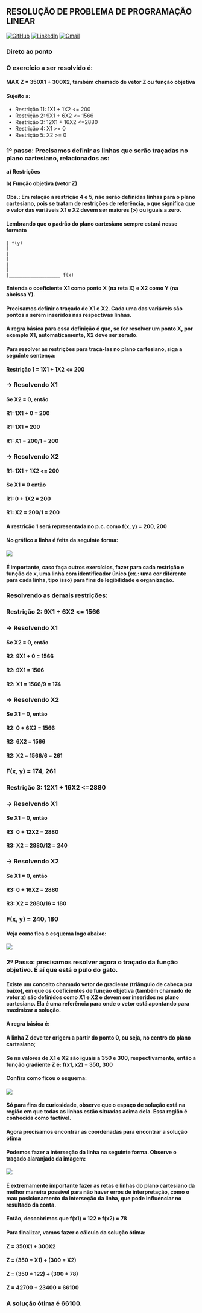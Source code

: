 ## RESOLUÇÃO DE PROBLEMA DE PROGRAMAÇÃO LINEAR

[![GitHub](https://img.shields.io/badge/GitHub-000?style=for-the-badge&logo=github&logoColor=30A3DC)](https://github.com/fanzz293)
[![LinkedIn](https://img.shields.io/badge/LinkedIn-000?style=for-the-badge&logo=LinkedIn&logoColor=30A3DC)](https://www.linkedin.com/in/fabricio-vieira-8bb2b298/)
[![Gmail](https://img.shields.io/badge/Gmail-000?style=for-the-badge&logo=Gmail&logoColor=30)](fanzito293@gmail.com/)

### **Direto ao ponto**

### O exercício a ser resolvido é:  

#### MAX Z = 350X1 + 300X2, também chamado de vetor Z ou função objetiva

#### Sujeito a: 

* Restrição 11: 1X1 + 1X2 <= 200
* Restrição 2: 9X1 + 6X2 <= 1566
* Restrição 3: 12X1 + 16X2 <=2880
* Restrição 4: X1 >= 0
* Restrição 5: X2 >= 0

### 1º passo: Precisamos definir as linhas que serão traçadas no plano cartesiano, relacionados as:

**a) Restrições**

**b) Função objetiva (vetor Z)**

#### Obs.: Em relação a restrição 4 e 5, não serão definidas linhas para o plano cartesiano, pois se tratam de restrições de referência, o que significa que o valor das variáveis X1 e X2 devem ser maiores (>) ou iguais a zero.

#### Lembrando que o padrão do plano cartesiano sempre estará nesse formato

	| f(y)
	|
	|
	|
	|
	|
	|___________________ f(x)

#### Entenda o coeficiente X1 como ponto X (na reta X) e X2 como Y (na abcissa Y).  
#### Precisamos definir o traçado de X1 e X2. Cada uma das variáveis são pontos a serem inseridos nas respectivas linhas. 
#### A regra básica para essa definição é que, se for resolver um ponto X, por exemplo X1, automaticamente, X2 deve ser zerado. 

#### Para resolver as restrições para traçá-las no plano cartesiano, siga a seguinte sentença:

#### Restrição 1 = 1X1 + 1X2 <= 200

### -> Resolvendo X1 
#### Se X2 = 0, então
#### R1: 1X1 + 0 = 200
#### R1: 1X1 = 200
#### R1: X1 = 200/1 = 200

### -> Resolvendo X2
#### R1: 1X1 + 1X2 <= 200 
#### Se X1 = 0 então 
#### R1: 0 + 1X2 = 200
#### R1: X2 = 200/1 = 200

#### A restrição 1 será representada no p.c. como f(x, y) = 200, 200

#### No gráfico a linha é feita da seguinte forma: 

![](https://github.com/fanzz293/resolucaoPPL/blob/main/assets/p1.jpg?raw=true)

#### É importante, caso faça outros exercícios, fazer para cada restrição e função de x, uma linha com identificador único (ex.: uma cor diferente para cada linha, tipo isso) para fins de legibilidade e organização.

### Resolvendo as demais restrições:

### Restrição 2: 9X1 + 6X2 <= 1566

### -> Resolvendo X1 
#### Se X2 = 0, então
#### R2: 9X1 + 0 = 1566
#### R2: 9X1 = 1566
#### R2: X1 = 1566/9 = 174

### -> Resolvendo X2
#### Se X1 = 0, então
#### R2: 0 + 6X2 = 1566
#### R2: 6X2 = 1566
#### R2: X2 = 1566/6 = 261

### F(x, y) = 174, 261

### Restrição 3: 12X1 + 16X2 <=2880

### -> Resolvendo X1 
#### Se X1 = 0, então
#### R3: 0 + 12X2 = 2880 
#### R3: X2 = 2880/12 = 240

### -> Resolvendo X2
#### Se X1 = 0, então
#### R3: 0 + 16X2 = 2880 
#### R3: X2 = 2880/16 = 180

### F(x, y) = 240, 180

#### Veja como fica o esquema logo abaixo: 

![](https://github.com/fanzz293/resolucaoPPL/blob/main/assets/p2.jpg?raw=true)

### 2º Passo: precisamos resolver agora o traçado da função objetivo. É aí que está o pulo do gato.

#### Existe um conceito chamado vetor de gradiente (triângulo de cabeça pra baixo), em que os coeficientes de função objetiva (também chamado de vetor z) são definidos como X1 e X2 e devem ser inseridos no plano cartesiano. Ela é uma referência para onde o vetor está apontando para maximizar a solução.

#### A regra básica é:

#### A linha Z deve ter origem a partir do ponto 0, ou seja, no centro do plano cartesiano;
#### Se ns valores de X1 e X2 são iguais a 350 e 300, respectivamente, então a função gradiente Z é: f(x1, x2) = 350, 300

#### Confira como ficou o esquema:

![](https://github.com/fanzz293/resolucaoPPL/blob/main/assets/p3.jpg?raw=true)

#### Só para fins de curiosidade, observe que o espaço de solução está na região em que todas as linhas estão situadas acima dela. Essa região é conhecida como factível. 
#### Agora precisamos encontrar as coordenadas para encontrar a solução ótima

#### Podemos fazer a interseção da linha na seguinte forma. Observe o traçado alaranjado da imagem:  

![](https://github.com/fanzz293/resolucaoPPL/blob/main/assets/p4.jpg?raw=true)

#### É extremamente importante fazer as retas e linhas do plano cartesiano da melhor maneira possível para não haver erros de interpretação, como o mau posicionamento da interseção da linha, que pode influenciar no resultado da conta.  
#### Então, descobrimos que f(x1) = 122 e f(x2) = 78 

#### Para finalizar, vamos fazer o cálculo da solução ótima:

#### Z = 350X1 + 300X2 
#### Z = (350 * X1) + (300 * X2)
#### Z = (350 * 122) + (300 * 78) 
#### Z =  42700 + 23400 = 66100

### A solução ótima é 66100.
